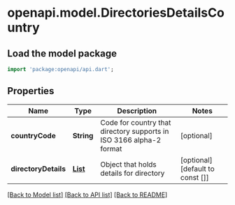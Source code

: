 # openapi.model.DirectoriesDetailsCountry

## Load the model package
```dart
import 'package:openapi/api.dart';
```

## Properties
Name | Type | Description | Notes
------------ | ------------- | ------------- | -------------
**countryCode** | **String** | Code for country that directory supports in ISO 3166 alpha-2 format | [optional] 
**directoryDetails** | [**List<DirectoryDetails>**](DirectoryDetails.md) | Object that holds details for directory | [optional] [default to const []]

[[Back to Model list]](../README.md#documentation-for-models) [[Back to API list]](../README.md#documentation-for-api-endpoints) [[Back to README]](../README.md)


